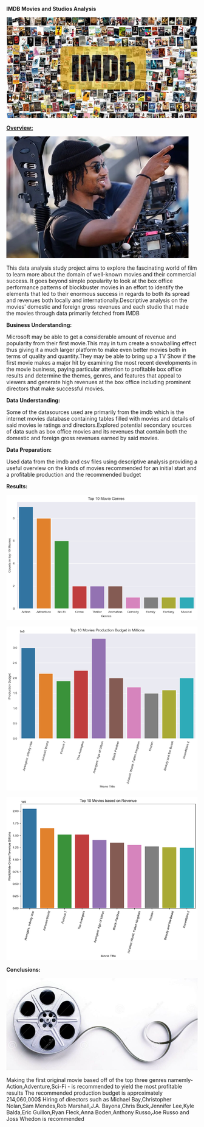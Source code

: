 **IMDB Movies and Studios Analysis**


![img](Images/imdb.jpg)


**<u>Overview:</u>**


![img](Images/Director.jpg)




This data analysis study project aims to explore the fascinating world of film to learn more about the domain of well-known movies and their commercial success. It goes beyond simple popularity to look at the box office performance patterns of blockbuster movies in an effort to identify the elements that led to their enormous success in regards to both its spread and revenues both locally and internationally.Descriptive analysis on the movies' domestic and foreign gross revenues and each studio that made the movies through data primarily fetched from IMDB

**Business Understanding:**


Microsoft may be able to get a considerable amount of revenue and popularity from their first movie.This may in turn create a snowballing effect thus giving it a much larger platform to make even better movies both in terms of quality and quantity.They may be able to bring up a TV Show if the first movie makes a major hit by examining the most recent developments in the movie business, paying particular attention to profitable box office results and determine the themes, genres, and features that appeal to viewers and generate high revenues at the box office including prominent directors that make successful movies.

**Data Understanding:**


Some of the datasources used are primarily from the imdb which is the internet movies database containing tables filled with movies and details of said movies ie ratings and directors.Explored potential secondary sources of data such as box office movies and its revenues that contain both the domestic and foreign gross revenues earned by said movies.

**Data Preparation:**


Used data from the imdb and csv files using descriptive analysis providing a useful overview on the kinds of movies recommended for an initial start and a profitable production and the recommended budget

**Results:**


![img](Images/genre_graph.png)


![img](Images/production_budget_graph.png)


![img](Images/revenue_graph.png)



**Conclusions:**

![img](Images/movie-film-jpg.jpg)


Making the first original movie based off of the top three genres namemly- Action,Adventure,Sci-Fi - is recommended to yield the most profitable results
The recommended production budget is approximately 214,060,000$ 
Hiring of directors such as Michael Bay,Christopher Nolan,Sam Mendes,Rob Marshall,J.A. Bayona,Chris Buck,Jennifer Lee,Kyle Balda,Eric Guillon,Ryan Fleck,Anna Boden,Anthony Russo,Joe Russo and Joss Whedon is recommended 
